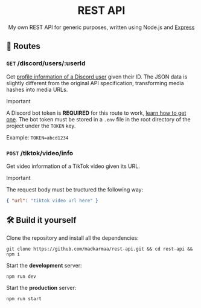 <h1 align="center">REST API</h1>
<p align="center">My own REST API for generic purposes, written using Node.js and <a href="https://expressjs.com/">Express</a></p>

## 📂 Routes

### `GET` /discord/users/:userId

Get [profile information of a Discord user](https://discord.com/developers/docs/resources/user#get-user) given their ID. The JSON data is slightly different from the original API specification, transforming media hashes into media URLs.

> [!IMPORTANT]
>
> A Discord bot token is **REQUIRED** for this route to work, [learn how to get one](https://discordjs.guide/preparations/setting-up-a-bot-application.html#creating-your-bot). The bot token must be stored in a `.env` file in the root directory of the project under the `TOKEN` key.
>
> Example: `TOKEN=abcd1234`

### `POST` /tiktok/video/info

Get video information of a TikTok video given its URL.

> [!IMPORTANT]
>
> The request body must be tructured the following way:

```json
{ "url": "tiktok video url here" }
```

## 🛠️ Build it yourself

Clone the repository and install all the dependencies:

```
git clone https://github.com/madkarmaa/rest-api.git && cd rest-api && npm i
```

Start the **development** server:

```
npm run dev
```

Start the **production** server:

```
npm run start
```
